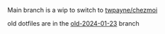 Main branch is a wip to switch to [twpayne/chezmoi](https://github.com/twpayne/chezmoi)

old dotfiles are in the [old-2024-01-23](https://github.com/CanRau/dotfiles/tree/old-2024-01-23) branch
